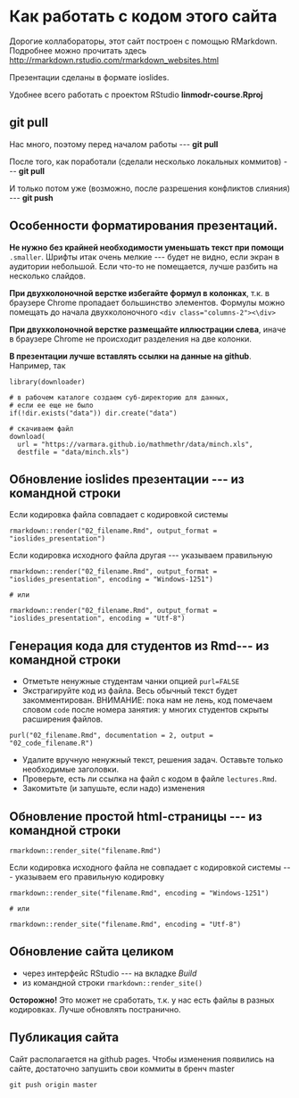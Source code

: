 # Как работать с кодом этого сайта

Дорогие коллабораторы, этот сайт построен с помощью RMarkdown. Подробнее можно прочитать здесь http://rmarkdown.rstudio.com/rmarkdown_websites.html

Презентации сделаны в формате ioslides.

Удобнее всего работать с проектом RStudio __linmodr-course.Rproj__

## git pull

Нас много, поэтому перед началом работы --- __git pull__

После того, как поработали (сделали несколько локальных коммитов) --- __git pull__

И только потом уже (возможно, после разрешения конфликтов слияния) --- __git push__

## Особенности форматирования презентаций.

__Не нужно без крайней необходимости уменьшать текст при помощи__ `.smaller`. Шрифты итак очень мелкие --- будет не видно, если экран в аудитории небольшой. Если что-то не помещается, лучше разбить на несколько слайдов.

__При двухколоночной верстке избегайте формул в колонках__, т.к. в браузере Chrome пропадает большинство элементов. Формулы можно помещать до начала двухколоночного `<div class="columns-2"><\div>`

__При двухколоночной верстке размещайте иллюстрации слева__, иначе в браузере Chrome не происходит разделения на две колонки.

__В презентации лучше вставлять ссылки на данные на github__. Например, так

```
library(downloader)

# в рабочем каталоге создаем суб-директорию для данных,
# если ее еще не было 
if(!dir.exists("data")) dir.create("data")

# скачиваем файл
download(
  url = "https://varmara.github.io/mathmethr/data/minch.xls", 
  destfile = "data/minch.xls")
```

## Обновление ioslides презентации --- из командной строки

Если кодировка файла совпадает с кодировкой системы

```
rmarkdown::render("02_filename.Rmd", output_format = "ioslides_presentation")
```

Если кодировка исходного файла другая --- указываем правильную
```
rmarkdown::render("02_filename.Rmd", output_format = "ioslides_presentation", encoding = "Windows-1251")

# или

rmarkdown::render("02_filename.Rmd", output_format = "ioslides_presentation", encoding = "Utf-8")
```

## Генерация кода для студентов из Rmd--- из командной строки

- Отметьте ненужные студентам чанки опцией `purl=FALSE`
- Экстрагируйте код из файла. Весь обычный текст будет закомментирован. ВНИМАНИЕ: пока нам не лень, код помечаем словом `code` после номера занятия: у многих студентов скрыты расширения файлов.

```
purl("02_filename.Rmd", documentation = 2, output = "02_code_filename.R")
```
- Удалите вручную ненужный текст, решения задач. Оставьте только необходимые заголовки.
- Проверьте,  есть ли ссылка на файл с кодом в файле `lectures.Rmd`.
- Закомитьте (и запушьте, если надо) изменения


## Обновление простой html-страницы --- из командной строки

```
rmarkdown::render_site("filename.Rmd")
```
Если кодировка исходного файла не совпадает с кодировкой системы --- указываем его правильную кодировку

```
rmarkdown::render_site("filename.Rmd", encoding = "Windows-1251")

# или

rmarkdown::render_site("filename.Rmd", encoding = "Utf-8")
```

## Обновление сайта целиком

  - через интерфейс RStudio --- на вкладке _Build_
  - из командной строки `rmarkdown::render_site()`

__Осторожно!__ Это может не сработать, т.к. у нас есть файлы в разных кодировках. Лучше обновлять постранично.

## Публикация сайта

Сайт располагается на github pages. Чтобы изменения появились на сайте, достаточно запушить свои коммиты в бренч master

```
git push origin master
```

